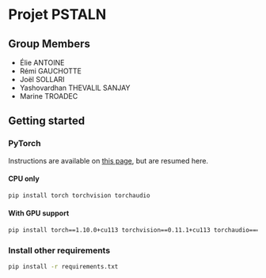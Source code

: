 # Projet PSTALN

## Group Members
- Élie ANTOINE
- Rémi GAUCHOTTE
- Joël SOLLARI
- Yashovardhan THEVALIL SANJAY
- Marine TROADEC

## Getting started

### PyTorch

Instructions are available on [this page](https://pytorch.org/get-started/locally/), but are resumed here.

#### CPU only

```bash
pip install torch torchvision torchaudio
```

#### With GPU support

```bash
pip install torch==1.10.0+cu113 torchvision==0.11.1+cu113 torchaudio===0.10.0+cu113 -f https://download.pytorch.org/whl/cu113/torch_stable.html
```

### Install other requirements

```bash
pip install -r requirements.txt
```
